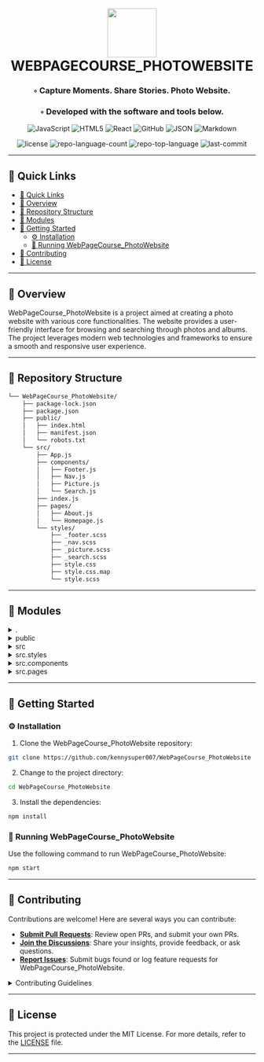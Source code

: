 <div align="center">
<h1>
   <img src="https://img.icons8.com/pulsar-color/96/markdown.png" width="100" height="100" />
   <br>
   WEBPAGECOURSE_PHOTOWEBSITE
</h1>
<h3>◦ Capture Moments. Share Stories. Photo Website.</h3>
<h3>◦ Developed with the software and tools below.</h3>

<p align="center">
<img src="https://img.shields.io/badge/JavaScript-F7DF1E.svg?style=flat&logo=JavaScript&logoColor=black" alt="JavaScript">
<img src="https://img.shields.io/badge/HTML5-E34F26.svg?style=flat&logo=HTML5&logoColor=white" alt="HTML5">
<img src="https://img.shields.io/badge/React-61DAFB.svg?style=flat&logo=React&logoColor=black" alt="React">
<img src="https://img.shields.io/badge/GitHub-181717.svg?style=flat&logo=GitHub&logoColor=white" alt="GitHub">
<img src="https://img.shields.io/badge/JSON-000000.svg?style=flat&logo=JSON&logoColor=white" alt="JSON">
<img src="https://img.shields.io/badge/Markdown-000000.svg?style=flat&logo=Markdown&logoColor=white" alt="Markdown">
</p>

![license](https://img.shields.io/github/license/kennysuper007/WebPageCourse_PhotoWebsite?style=flat&labelColor=E5E4E2&color=869BB3)
![repo-language-count](https://img.shields.io/github/languages/count/kennysuper007/WebPageCourse_PhotoWebsite?style=flat&labelColor=E5E4E2&color=869BB3)
![repo-top-language](https://img.shields.io/github/languages/top/kennysuper007/WebPageCourse_PhotoWebsite?style=flat&labelColor=E5E4E2&color=869BB3)
![last-commit](https://img.shields.io/github/last-commit/kennysuper007/WebPageCourse_PhotoWebsite?style=flat&labelColor=E5E4E2&color=869BB3)
</div>

---

## 🔗 Quick Links
- [🔗 Quick Links](#-quick-links)
- [📍 Overview](#-overview)
- [📂 Repository Structure](#-repository-structure)
- [🧩 Modules](#-modules)
- [🚀 Getting Started](#-getting-started)
  - [⚙️ Installation](#️-installation)
  - [🤖 Running WebPageCourse\_PhotoWebsite](#-running-webpagecourse_photowebsite)
- [🤝 Contributing](#-contributing)
- [📄 License](#-license)

---

## 📍 Overview

WebPageCourse_PhotoWebsite is a project aimed at creating a photo website with various core functionalities. The website provides a user-friendly interface for browsing and searching through photos and albums. The project leverages modern web technologies and frameworks to ensure a smooth and responsive user experience.

---

## 📂 Repository Structure

```sh
└── WebPageCourse_PhotoWebsite/
    ├── package-lock.json
    ├── package.json
    ├── public/
    │   ├── index.html
    │   ├── manifest.json
    │   └── robots.txt
    └── src/
        ├── App.js
        ├── components/
        │   ├── Footer.js
        │   ├── Nav.js
        │   ├── Picture.js
        │   └── Search.js
        ├── index.js
        ├── pages/
        │   ├── About.js
        │   └── Homepage.js
        └── styles/
            ├── _footer.scss
            ├── _nav.scss
            ├── _picture.scss
            ├── _search.scss
            ├── style.css
            ├── style.css.map
            └── style.scss

```

---

## 🧩 Modules

<details closed><summary>.</summary>

| File                                                                                                         | Summary                                                                                                                                                                                                                                                                                   |
| ---                                                                                                          | ---                                                                                                                                                                                                                                                                                       |
| [package-lock.json](https://github.com/kennysuper007/WebPageCourse_PhotoWebsite/blob/main/package-lock.json) | This code snippet is a part of the WebPageCourse_PhotoWebsite repository's architecture. It contributes to the functionality of the website by providing components such as Footer, Nav, Picture, and Search, along with pages like About and Homepage. It is implemented using React.js. |
| [package.json](https://github.com/kennysuper007/WebPageCourse_PhotoWebsite/blob/main/package.json)           | This code snippet is part of a photo website application. It includes the main page components, such as the navigation, footer, and picture, along with styles and search functionality. The code relies on React and React Router for rendering and navigation.                          |

</details>

<details closed><summary>public</summary>

| File                                                                                                        | Summary                                                                                                                                                                                                                                                                                                                                                                                                                                                                                                         |
| ---                                                                                                         | ---                                                                                                                                                                                                                                                                                                                                                                                                                                                                                                             |
| [index.html](https://github.com/kennysuper007/WebPageCourse_PhotoWebsite/blob/main/public/index.html)       | This code snippet represents the main HTML file of the React application. It sets up the basic structure and includes necessary dependencies for the app to run.                                                                                                                                                                                                                                                                                                                                                |
| [manifest.json](https://github.com/kennysuper007/WebPageCourse_PhotoWebsite/blob/main/public/manifest.json) | This code snippet is part of a React web application for a photo website. It includes components for the footer, navigation, pictures, and search functionality. The codebase uses dependencies such as React and CSS stylesheets. The `manifest.json` file sets the app's name, icons, start URL, display mode, theme color, and background color.                                                                                                                                                             |
| [robots.txt](https://github.com/kennysuper007/WebPageCourse_PhotoWebsite/blob/main/public/robots.txt)       | The code snippet is part of a web application that manages a photo website. It includes components for navigation, picture display, and search functionality. Its main role is to provide the structure and layout of the website. The code achieves this by organizing files and directories in a clear and logical manner. Dependencies and software used in the codebase are listed in the `package.json` and `package-lock.json` files. The `public/robots.txt` file controls the behavior of web crawlers. |

</details>

<details closed><summary>src</summary>

| File                                                                                           | Summary                                                                                                                                                                                                                                                                                                    |
| ---                                                                                            | ---                                                                                                                                                                                                                                                                                                        |
| [index.js](https://github.com/kennysuper007/WebPageCourse_PhotoWebsite/blob/main/src/index.js) | The code snippet in `src/index.js` is responsible for rendering the `App` component within the React app. It uses `react-dom` to render the app using a `BrowserRouter` for routing.                                                                                                                       |
| [App.js](https://github.com/kennysuper007/WebPageCourse_PhotoWebsite/blob/main/src/App.js)     | The code snippet in App.js is a key file in the WebPageCourse_PhotoWebsite repository. It defines the structure and routing for the website, rendering the Nav and Footer components, and displaying the Homepage and About pages based on the route. It utilizes React, react-router-dom, and CSS styles. |

</details>

<details closed><summary>src.styles</summary>

| File                                                                                                            | Summary                                                                                                                                                                                                                                                                                               |
| ---                                                                                                             | ---                                                                                                                                                                                                                                                                                                   |
| [_picture.scss](https://github.com/kennysuper007/WebPageCourse_PhotoWebsite/blob/main/src/styles/_picture.scss) | The code snippet in src/styles/_picture.scss defines the styling for the pictures section of the web page. It uses flexbox and transitions to create a responsive and interactive image gallery.                                                                                                      |
| [style.css.map](https://github.com/kennysuper007/WebPageCourse_PhotoWebsite/blob/main/src/styles/style.css.map) | The code snippet in this repository is part of a web page course photo website. It includes several components, pages, and styles for the user interface. The code achieves the visual styling and layout of the website using CSS stylesheets.                                                       |
| [style.scss](https://github.com/kennysuper007/WebPageCourse_PhotoWebsite/blob/main/src/styles/style.scss)       | This code snippet defines the styles for the web pages within the Photo Website repository. It sets the font, link color, and layout for the different components such as the navigation, search, footer, and pictures. The styles are imported into the main style file for the website.             |
| [style.css](https://github.com/kennysuper007/WebPageCourse_PhotoWebsite/blob/main/src/styles/style.css)         | The code snippet in the `style.css` file defines the styling for various components of a photo website, including the navigation bar, search bar, footer, and picture display. It sets the font family, colors, padding, and layout for these elements to create a visually appealing user interface. |
| [_nav.scss](https://github.com/kennysuper007/WebPageCourse_PhotoWebsite/blob/main/src/styles/_nav.scss)         | The code snippet in the _nav.scss file defines the styling for the navigation bar in the web page. It sets the background color, positions the navigation elements, and specifies their appearance.                                                                                                   |
| [_search.scss](https://github.com/kennysuper007/WebPageCourse_PhotoWebsite/blob/main/src/styles/_search.scss)   | This code snippet defines the styling for the search component in the PhotoWebsite repository. It sets the display, padding, and font size for the input and button elements, as well as their border and background color.                                                                           |
| [_footer.scss](https://github.com/kennysuper007/WebPageCourse_PhotoWebsite/blob/main/src/styles/_footer.scss)   | This code snippet is responsible for styling the footer component of the web page course_photo_website. It sets the display, alignment, font size, and background color.                                                                                                                              |

</details>

<details closed><summary>src.components</summary>

| File                                                                                                          | Summary                                                                                                                                                                                                                                                                                                                 |
| ---                                                                                                           | ---                                                                                                                                                                                                                                                                                                                     |
| [Picture.js](https://github.com/kennysuper007/WebPageCourse_PhotoWebsite/blob/main/src/components/Picture.js) | This code snippet, located in the `src/components/Picture.js` file, is a React component that renders a picture and its associated information, including the photographer's name and a download link. It uses the `data` prop to populate the picture details.                                                         |
| [Search.js](https://github.com/kennysuper007/WebPageCourse_PhotoWebsite/blob/main/src/components/Search.js)   | This code snippet is a React component called Search.js, responsible for rendering a search input field and a search button. It captures user input and updates the input value using the setInput function passed as a prop. When the search button is clicked, it triggers the search function also passed as a prop. |
| [Nav.js](https://github.com/kennysuper007/WebPageCourse_PhotoWebsite/blob/main/src/components/Nav.js)         | This code snippet represents the Nav component in the WebPageCourse_PhotoWebsite repository. It provides navigation links to the home and about pages using React Router.                                                                                                                                               |
| [Footer.js](https://github.com/kennysuper007/WebPageCourse_PhotoWebsite/blob/main/src/components/Footer.js)   | This code snippet represents the Footer component in the WebPageCourse_PhotoWebsite repository. It renders a simple footer with the author's name and the year.                                                                                                                                                         |

</details>

<details closed><summary>src.pages</summary>

| File                                                                                                       | Summary                                                                                                                                                                                                                                                                                                                                                       |
| ---                                                                                                        | ---                                                                                                                                                                                                                                                                                                                                                           |
| [About.js](https://github.com/kennysuper007/WebPageCourse_PhotoWebsite/blob/main/src/pages/About.js)       | This code snippet, `About.js`, is a React component file within a larger web application repository. It imports React and renders a simple About page. The component returns a div with a heading element. It plays a part in defining the structure and content of the website's pages.                                                                      |
| [Homepage.js](https://github.com/kennysuper007/WebPageCourse_PhotoWebsite/blob/main/src/pages/Homepage.js) | The `Homepage.js` file in the `src/pages` directory of the codebase is responsible for fetching data from the Pexels API and displaying pictures on the homepage. It also allows users to search for specific pictures and load more pictures. The code achieves this by making API requests, updating state variables, and rendering components accordingly. |

</details>

---

## 🚀 Getting Started

### ⚙️ Installation

1. Clone the WebPageCourse_PhotoWebsite repository:
```sh
git clone https://github.com/kennysuper007/WebPageCourse_PhotoWebsite
```

2. Change to the project directory:
```sh
cd WebPageCourse_PhotoWebsite
```

3. Install the dependencies:
```sh
npm install
```

### 🤖 Running WebPageCourse_PhotoWebsite
Use the following command to run WebPageCourse_PhotoWebsite:
```sh
npm start
```

---

## 🤝 Contributing

Contributions are welcome! Here are several ways you can contribute:

- **[Submit Pull Requests](https://github.com/kennysuper007/WebPageCourse_PhotoWebsite/blob/main/CONTRIBUTING.md)**: Review open PRs, and submit your own PRs.
- **[Join the Discussions](https://github.com/kennysuper007/WebPageCourse_PhotoWebsite/discussions)**: Share your insights, provide feedback, or ask questions.
- **[Report Issues](https://github.com/kennysuper007/WebPageCourse_PhotoWebsite/issues)**: Submit bugs found or log feature requests for WebPageCourse_PhotoWebsite.

<details closed>
<summary>Contributing Guidelines</summary>

1. **Fork the Repository**: Start by forking the project repository to your GitHub account.
2. **Clone Locally**: Clone the forked repository to your local machine using a Git client.
   ```sh
   git clone <your-forked-repo-url>
   ```
3. **Create a New Branch**: Always work on a new branch, giving it a descriptive name.
   ```sh
   git checkout -b new-feature-x
   ```
4. **Make Your Changes**: Develop and test your changes locally.
5. **Commit Your Changes**: Commit with a clear and concise message describing your updates.
   ```sh
   git commit -m 'Implemented new feature x.'
   ```
6. **Push to GitHub**: Push the changes to your forked repository.
   ```sh
   git push origin new-feature-x
   ```
7. **Submit a Pull Request**: Create a PR against the original project repository. Clearly describe the changes and their motivations.

Once your PR is reviewed and approved, it will be merged into the main branch.

</details>

---

## 📄 License


This project is protected under the MIT License. For more details, refer to the [LICENSE](https://choosealicense.com/licenses/) file.

---
